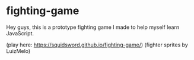 # fighting-game
Hey guys, this is a prototype fighting game I made to help myself learn JavaScript.

(play here: https://squidsword.github.io/fighting-game/)
(fighter sprites by LuizMelo)
